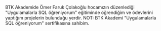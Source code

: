 BTK Akademide Ömer Faruk Çolakoğlu hocamızın düzenlediği "Uygulamalarla SQL öğreniyorum" eğitiminde öğrendiğim ve ödevlerini yaptığım projelerin bulunduğu yerdir. NOT: BTK Akademi "Uygulamalarla SQL öğreniyorum" sertifikasına sahibim.
